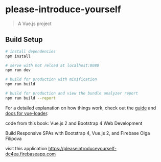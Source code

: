 # please-introduce-yourself

> A Vue.js project

## Build Setup

``` bash
# install dependencies
npm install

# serve with hot reload at localhost:8080
npm run dev

# build for production with minification
npm run build

# build for production and view the bundle analyzer report
npm run build --report
```

For a detailed explanation on how things work, check out the [guide](http://vuejs-templates.github.io/webpack/) and [docs for vue-loader](http://vuejs.github.io/vue-loader).


code from this book: Vue.js 2 and Bootstrap 4 Web Development

Build Responsive SPAs with Bootstrap 4, Vue.js 2, and Firebase
Olga Filipova

visit this application
https://pleaseintroduceyourself-dc4ea.firebaseapp.com